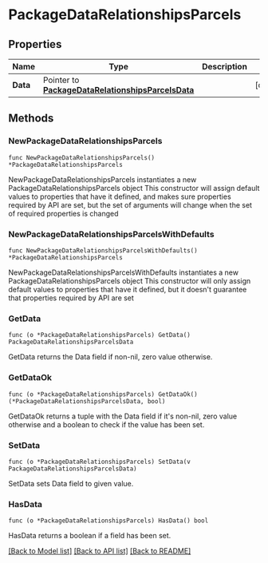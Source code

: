 # PackageDataRelationshipsParcels

## Properties

Name | Type | Description | Notes
------------ | ------------- | ------------- | -------------
**Data** | Pointer to [**PackageDataRelationshipsParcelsData**](PackageDataRelationshipsParcelsData.md) |  | [optional] 

## Methods

### NewPackageDataRelationshipsParcels

`func NewPackageDataRelationshipsParcels() *PackageDataRelationshipsParcels`

NewPackageDataRelationshipsParcels instantiates a new PackageDataRelationshipsParcels object
This constructor will assign default values to properties that have it defined,
and makes sure properties required by API are set, but the set of arguments
will change when the set of required properties is changed

### NewPackageDataRelationshipsParcelsWithDefaults

`func NewPackageDataRelationshipsParcelsWithDefaults() *PackageDataRelationshipsParcels`

NewPackageDataRelationshipsParcelsWithDefaults instantiates a new PackageDataRelationshipsParcels object
This constructor will only assign default values to properties that have it defined,
but it doesn't guarantee that properties required by API are set

### GetData

`func (o *PackageDataRelationshipsParcels) GetData() PackageDataRelationshipsParcelsData`

GetData returns the Data field if non-nil, zero value otherwise.

### GetDataOk

`func (o *PackageDataRelationshipsParcels) GetDataOk() (*PackageDataRelationshipsParcelsData, bool)`

GetDataOk returns a tuple with the Data field if it's non-nil, zero value otherwise
and a boolean to check if the value has been set.

### SetData

`func (o *PackageDataRelationshipsParcels) SetData(v PackageDataRelationshipsParcelsData)`

SetData sets Data field to given value.

### HasData

`func (o *PackageDataRelationshipsParcels) HasData() bool`

HasData returns a boolean if a field has been set.


[[Back to Model list]](../README.md#documentation-for-models) [[Back to API list]](../README.md#documentation-for-api-endpoints) [[Back to README]](../README.md)


